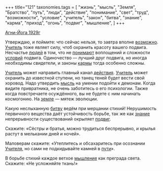 +++
title="121"
taxonomies.tags = [
 "жизнь",
 "мысль",
 "Земля",
 "Братство",
 "путь",
 "люди",
 "действие",
 "понимание",
 "свет",
 "труд",
 "возможности",
 "условие",
 "учитель",
 "закон",
 "битва",
 "знание",
 "карма",
 "приход",
 "огонь",
 "подвиг",
 "мышление",
]
+++

[Агни-Йога 1929г](/agni/1929)

Утверждаю, и поймите: что сейчас нельзя, то завтра вполне [возможно](/tags/возможности). [Учитель](/tags/учитель) тоже являет силу, чтоб охранить красоту вашего подвига. Несчастье [людей](/tags/люди) в том, что не [понимают](/tags/понимание) воплощений и сложности [условий](/tags/условие) подвига. Одиночество — лучший друг подвига, но иногда необходимы свидетели, и законы [кармы](/tags/карма) тогда особенно сложны.   

[Учитель](/tags/учитель) может направить главный канал [действия](/tags/действие). [Учитель](/tags/учитель) может охранить до известной ступени, но танец теней будет вести свой хоровод. Надо утвердить [мысль](/tags/мысль) на умении подойти к демонам. Когда видите привратника, не очень заботитесь о его психологии. Также когда повстречаете осуждённого, вы не будете с ним начинать космогонию. На [земле](/tags/огонь) — мятеж эволюции.   

Какую неслыханную [битву](/tags/битва) ведём при мерцании стихий! Нерушимость первичного вещества даёт устойчивость борьбе, так же как [знание](/tags/знание) непрерывности существований окрыляет [подвиг](/tags/подвиг).   

Скажите: «Сёстры и братья, можно трудиться беспрерывно, и крылья растут в мелькании дней и ночей».   

Маловерам скажите: «Утеплитесь и обсахаритесь при осознании [Учителя](/tags/учитель), но сами не подкидывайте камней в [пути](/tags/путь)».   

В борьбе стихий каждое ветхое [мышление](/tags/мышление) как преграда света. Скажите: «Не усложняйте ткань!»